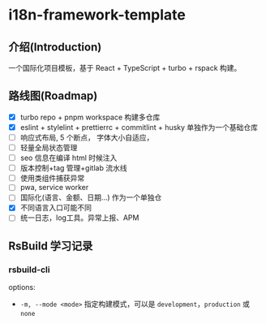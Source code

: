 # i18n-framework-template

## 介绍(Introduction)

一个国际化项目模板，基于 React + TypeScript + turbo + rspack 构建。

## 路线图(Roadmap)

- [x] turbo repo + pnpm workspace 构建多仓库
- [x] eslint + stylelint + prettierrc + commitlint + husky 单独作为一个基础仓库
- [ ] 响应式布局, 5 个断点， 字体大小自适应，
- [ ] 轻量全局状态管理
- [ ] seo 信息在编译 html 时候注入
- [ ] 版本控制+tag 管理+gitlab 流水线
- [ ] 使用类组件捕获异常
- [ ] pwa, service worker
- [ ] 国际化(语言、金额、日期...) 作为一个单独仓
- [x] 不同语言入口可能不同
- [ ] 统一日志，log工具。异常上报、APM

## RsBuild 学习记录

### rsbuild-cli

options:

- `-m, --mode <mode>` 指定构建模式，可以是 `development`，`production` 或 `none`
